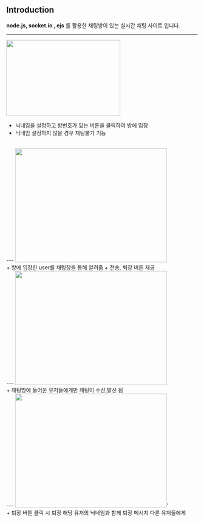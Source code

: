 ## Introduction
**node.js, socket.io , ejs** 를 활용한 채팅방이 있는 실시간 채팅 사이트 입니다.

---
<img src = "https://user-images.githubusercontent.com/56143212/106742438-63ab5b00-6660-11eb-8ea4-5e8f7345aafb.PNG" width ="300" height ="200"></img>
</br>
+ 닉네임을 설정하고 방번호가 있는 버튼을 클릭하여 방에 입장
+ 닉네임 설정하지 않을 경우 채팅불가 기능
</br>
---
<img src = "https://user-images.githubusercontent.com/56143212/106741149-ab30e780-665e-11eb-96d9-8e4115e2e38c.PNG" width ="400" height ="300"></img>
</br>
+ 방에 입장한 user를 채팅창을 통해 알려줌
+ 전송, 퇴장 버튼 제공
</br>
---
<img src = "https://user-images.githubusercontent.com/56143212/106741156-acfaab00-665e-11eb-9967-c8582379ad18.PNG" width ="400" height ="300"></img>
</br>
+ 채팅방에 들어온 유저들에게만 채팅이 수신,발신 됨
</br>
---
<img src = "https://user-images.githubusercontent.com/56143212/106741163-aec46e80-665e-11eb-971e-e266009ed4df.PNG" width ="400" height ="300"></img>'
</br>
+ 퇴장 버튼 클릭 시 퇴장 해당 유저의 닉네임과 함께 퇴장 메시지 다른 유저들에게  
